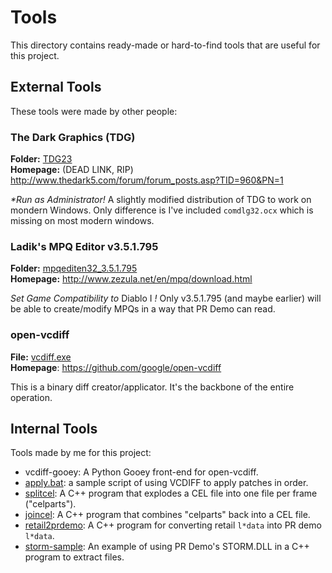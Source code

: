 # Tools

This directory contains ready-made or hard-to-find tools that are useful for this project.

## External Tools

These tools were made by other people:

### The Dark Graphics (TDG)

**Folder:** [TDG23](TDG23)  
**Homepage:** (DEAD LINK, RIP) http://www.thedark5.com/forum/forum_posts.asp?TID=960&PN=1

_*Run as Administrator!_ A slightly modified distribution of TDG to work on mondern Windows. Only difference is I've included `comdlg32.ocx` which is missing on most modern windows.

### Ladik's MPQ Editor v3.5.1.795

**Folder:** [mpqediten32_3.5.1.795](mpqediten32_3.5.1.795)  
**Homepage:** http://www.zezula.net/en/mpq/download.html

_Set Game Compatibility to_ Diablo I _!_ Only v3.5.1.795 (and maybe earlier) will be able to create/modify MPQs in a way that PR Demo can read.

### open-vcdiff

**File:** [vcdiff.exe](vcdiff.exe)  
**Homepage**: https://github.com/google/open-vcdiff

This is a binary diff creator/applicator. It's the backbone of the entire operation.

## Internal Tools

Tools made by me for this project:

* vcdiff-gooey: A Python Gooey front-end for open-vcdiff.
* [apply.bat](apply.bat): a sample script of using VCDIFF to apply patches in order.
* [splitcel](splitcel): A C++ program that explodes a CEL file into one file per frame ("celparts").
* [joincel](joincel): A C++ program that combines "celparts" back into a CEL file.
* [retail2prdemo](retail2prdemo): A C++ program for converting retail `l*data` into PR demo `l*data`.
* [storm-sample](storm-sample): An example of using PR Demo's STORM.DLL in a C++ program to extract files.
